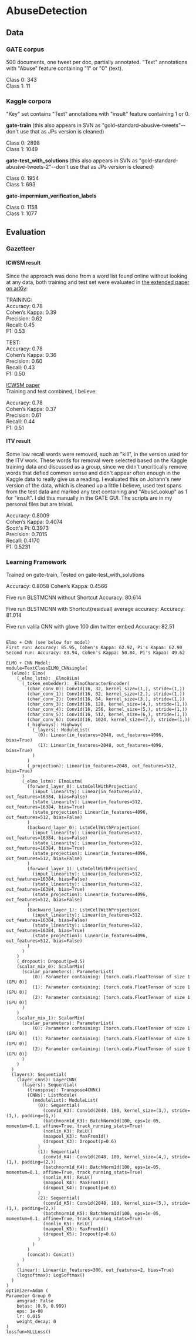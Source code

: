 # AbuseDetection

## Data

### GATE corpus

500 documents, one tweet per doc, partially annotated. "Text" annotations with "Abuse" feature containing "1" or "0" (text).

Class 0: 343  
Class 1: 11  

### Kaggle corpora
"Key" set contains "Text" annotations with "insult" feature containing 1 or 0.

**gate-train** (this also appears in SVN as "gold-standard-abusive-tweets"--don't use that as JPs version is cleaned)

Class 0: 2898  
Class 1: 1049  

**gate-test_with_solutions** (this also appears in SVN as "gold-standard-abusive-tweets-2"--don't use that as JPs version is cleaned)

Class 0: 1954  
Class 1: 693

**gate-impermium_verification_labels**

Class 0: 1158  
Class 1: 1077



## Evaluation

### Gazetteer

#### ICWSM result

Since the approach was done from a word list found online without looking at any data, both training and test set were evaluated in [the extended paper on arXiv](https://arxiv.org/pdf/1804.01498.pdf):

TRAINING:  
Accuracy: 0.78  
Cohen’s Kappa: 0.39   
Precision: 0.62  
Recall: 0.45  
F1: 0.53  

TEST:  
Accuracy: 0.78  
Cohen’s Kappa:  0.36  
Precision: 0.60  
Recall: 0.43  
F1: 0.50  

[ICWSM paper](https://www.aaai.org/ocs/index.php/ICWSM/ICWSM18/paper/viewFile/17861/17060)  
Training and test combined, I believe:

Accuracy: 0.78   
Cohen’s Kappa: 0.37   
Precision: 0.61   
Recall: 0.44   
F1: 0.51  

#### ITV result

Some low recall words were removed, such as "kill", in the version used for the ITV work. These words for removal were selected based on the Kaggle training data and discussed as a group, since we didn't uncritically remove words that defied common sense and didn't appear often enough in the Kaggle data to really give us a reading. I evaluated this on Johann's new version of the data, which is cleaned up a little I believe, used text spans from the test data and marked any text containing and "AbuseLookup" as 1 for "insult". I did this manually in the GATE GUI. The scripts are in my personal files but are trivial.

Accuracy: 0.8009    
Cohen’s Kappa: 0.4074    
Scott's Pi: 0.3973    
Precision: 0.7015    
Recall: 0.4170    
F1: 0.5231    

### Learning Framework
Trained on gate-train, Tested on gate-test_with_solutions

Accuracy:	0.8058
Cohen’s Kappa: 0.4566

Five run BLSTMCNN without Shortcut
Accuracy: 80.614

Five run BLSTMCNN with Shortcut(residual) average accuracy:
Accuracy: 81.014


Five run valila CNN with glove 100 dim twitter embed
Accuracy: 82.51

```

Elmo + CNN (see below for model)
First run: Accuracy: 85.95, Cohen's Kappa: 62.92, Pi's Kapaa: 62.90
Second run: Accuracy: 83.94, Cohen's Kappa: 50.84, Pi's Kapaa: 49.62

```

```
ELMO + CNN Model:
module=TextClassELMO_CNNsingle(
  (elmo): Elmo(
    (_elmo_lstm): _ElmoBiLm(
      (_token_embedder): _ElmoCharacterEncoder(
        (char_conv_0): Conv1d(16, 32, kernel_size=(1,), stride=(1,))
        (char_conv_1): Conv1d(16, 32, kernel_size=(2,), stride=(1,))
        (char_conv_2): Conv1d(16, 64, kernel_size=(3,), stride=(1,))
        (char_conv_3): Conv1d(16, 128, kernel_size=(4,), stride=(1,))
        (char_conv_4): Conv1d(16, 256, kernel_size=(5,), stride=(1,))
        (char_conv_5): Conv1d(16, 512, kernel_size=(6,), stride=(1,))
        (char_conv_6): Conv1d(16, 1024, kernel_size=(7,), stride=(1,))
        (_highways): Highway(
          (_layers): ModuleList(
            (0): Linear(in_features=2048, out_features=4096, bias=True)
            (1): Linear(in_features=2048, out_features=4096, bias=True)
          )
        )
        (_projection): Linear(in_features=2048, out_features=512, bias=True)
      )
      (_elmo_lstm): ElmoLstm(
        (forward_layer_0): LstmCellWithProjection(
          (input_linearity): Linear(in_features=512, out_features=16384, bias=False)
          (state_linearity): Linear(in_features=512, out_features=16384, bias=True)
          (state_projection): Linear(in_features=4096, out_features=512, bias=False)
        )
        (backward_layer_0): LstmCellWithProjection(
          (input_linearity): Linear(in_features=512, out_features=16384, bias=False)
          (state_linearity): Linear(in_features=512, out_features=16384, bias=True)
          (state_projection): Linear(in_features=4096, out_features=512, bias=False)
        )
        (forward_layer_1): LstmCellWithProjection(
          (input_linearity): Linear(in_features=512, out_features=16384, bias=False)
          (state_linearity): Linear(in_features=512, out_features=16384, bias=True)
          (state_projection): Linear(in_features=4096, out_features=512, bias=False)
        )
        (backward_layer_1): LstmCellWithProjection(
          (input_linearity): Linear(in_features=512, out_features=16384, bias=False)
          (state_linearity): Linear(in_features=512, out_features=16384, bias=True)
          (state_projection): Linear(in_features=4096, out_features=512, bias=False)
        )
      )
    )
    (_dropout): Dropout(p=0.5)
    (scalar_mix_0): ScalarMix(
      (scalar_parameters): ParameterList(
          (0): Parameter containing: [torch.cuda.FloatTensor of size 1 (GPU 0)]
          (1): Parameter containing: [torch.cuda.FloatTensor of size 1 (GPU 0)]
          (2): Parameter containing: [torch.cuda.FloatTensor of size 1 (GPU 0)]
      )
    )
    (scalar_mix_1): ScalarMix(
      (scalar_parameters): ParameterList(
          (0): Parameter containing: [torch.cuda.FloatTensor of size 1 (GPU 0)]
          (1): Parameter containing: [torch.cuda.FloatTensor of size 1 (GPU 0)]
          (2): Parameter containing: [torch.cuda.FloatTensor of size 1 (GPU 0)]
      )
    )
  )
  (layers): Sequential(
    (layer_cnns): LayerCNN(
      (layers): Sequential(
        (transpose): Transpose4CNN()
        (CNNs): ListModule(
          (modulelist): ModuleList(
            (0): Sequential(
              (conv1d_K3): Conv1d(2048, 100, kernel_size=(3,), stride=(1,), padding=(1,))
              (batchnorm1d_K3): BatchNorm1d(100, eps=1e-05, momentum=0.1, affine=True, track_running_stats=True)
              (nonlin_K3): ReLU()
              (maxpool_K3): MaxFrom1d()
              (dropout_K3): Dropout(p=0.6)
            )
            (1): Sequential(
              (conv1d_K4): Conv1d(2048, 100, kernel_size=(4,), stride=(1,), padding=(2,))
              (batchnorm1d_K4): BatchNorm1d(100, eps=1e-05, momentum=0.1, affine=True, track_running_stats=True)
              (nonlin_K4): ReLU()
              (maxpool_K4): MaxFrom1d()
              (dropout_K4): Dropout(p=0.6)
            )
            (2): Sequential(
              (conv1d_K5): Conv1d(2048, 100, kernel_size=(5,), stride=(1,), padding=(2,))
              (batchnorm1d_K5): BatchNorm1d(100, eps=1e-05, momentum=0.1, affine=True, track_running_stats=True)
              (nonlin_K5): ReLU()
              (maxpool_K5): MaxFrom1d()
              (dropout_K5): Dropout(p=0.6)
            )
          )
        )
        (concat): Concat()
      )
    )
    (linear): Linear(in_features=300, out_features=2, bias=True)
    (logsoftmax): LogSoftmax()
  )
)
optimizer=Adam (
Parameter Group 0
    amsgrad: False
    betas: (0.9, 0.999)
    eps: 1e-08
    lr: 0.015
    weight_decay: 0
)
lossfun=NLLLoss()
```


